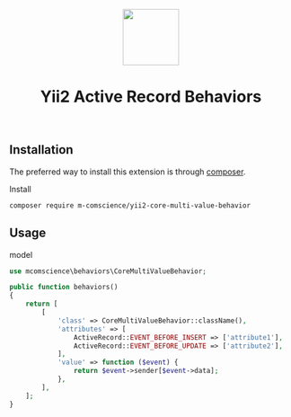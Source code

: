 <p align="center">
    <a href="https://github.com/yiisoft" target="_blank">
        <img src="https://avatars0.githubusercontent.com/u/993323" height="100px">
    </a>
    <h1 align="center">Yii2 Active Record Behaviors</h1>
    <br>
</p>

## Installation

The preferred way to install this extension is through [composer](http://getcomposer.org/download/).

Install

```
composer require m-comscience/yii2-core-multi-value-behavior
```

## Usage

model
```php
use mcomscience\behaviors\CoreMultiValueBehavior;

public function behaviors()
{
    return [
        [
            'class' => CoreMultiValueBehavior::className(),
            'attributes' => [
                ActiveRecord::EVENT_BEFORE_INSERT => ['attribute1'],
                ActiveRecord::EVENT_BEFORE_UPDATE => ['attribute2'],
            ],
            'value' => function ($event) {
                return $event->sender[$event->data];
            },
        ],
    ];
}
```